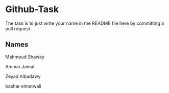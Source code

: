 # Github-Task
The task is to just write your name in the README file here by committing a pull request 
## Names 
Mahmoud Shawky

Ammar Jamal

Zeyad Albadawy

bashar elmetwali
